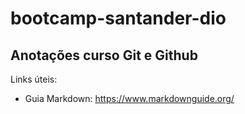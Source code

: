 # bootcamp-santander-dio

## Anotações curso Git e Github

Links úteis:

* Guia Markdown: https://www.markdownguide.org/

